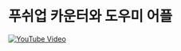 # 푸쉬업 카운터와 도우미 어플
[![YouTube Video](http://img.youtube.com/vi/4vcPGUy9cZ0/0.jpg)](https://youtu.be/4vcPGUy9cZ0)
